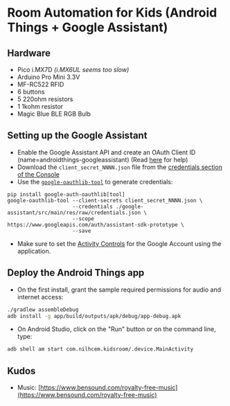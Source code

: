 # Room Automation for Kids (Android Things + Google Assistant)

## Hardware
- Pico i.MX7D _(i.MX6UL seems too slow)_
- Arduino Pro Mini 3.3V
- MF-RC522 RFID
- 6 buttons
- 5 220ohm resistors
- 1 1kohm resistor
- Magic Blue BLE RGB Bulb


## Setting up the Google Assistant

- Enable the Google Assistant API and create an OAuth Client ID (name=androidthings-googleassistant) (Read [here](https://developers.google.com/assistant/sdk/prototype/getting-started-other-platforms/config-dev-project-and-account) for help)
- Download the `client_secret_NNNN.json` file from the [credentials section of the Console](https://console.developers.google.com/apis/credentials)
- Use the [`google-oauthlib-tool`](https://github.com/GoogleCloudPlatform/google-auth-library-python-oauthlib) to generate credentials:
```
pip install google-auth-oauthlib[tool]
google-oauthlib-tool --client-secrets client_secret_NNNN.json \
					 --credentials ./google-assistant/src/main/res/raw/credentials.json \
					 --scope https://www.googleapis.com/auth/assistant-sdk-prototype \
					 --save
```
- Make sure to set the [Activity Controls](https://developers.google.com/assistant/sdk/prototype/getting-started-other-platforms/config-dev-project-and-account#set-activity-controls) for the Google Account using the application.


## Deploy the Android Things app

- On the first install, grant the sample required permissions for audio and internet access:
```bash
./gradlew assembleDebug
adb install -g app/build/outputs/apk/debug/app-debug.apk
```
- On Android Studio, click on the "Run" button or on the command line, type:
```bash
adb shell am start com.nilhcem.kidsroom/.device.MainActivity
```


## Kudos

- Music: [https://www.bensound.com/royalty-free-music](https://www.bensound.com/royalty-free-music)
